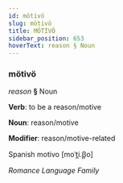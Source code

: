 ```yaml
---
id: mötivö
slug: mötivö
title: MÖTİVÖ
sidebar_position: 653
hoverText: reason § Noun
---
```


### mötivö

*reason* **§** Noun

**Verb**: to be a reason/motive

**Noun**: reason/motive

**Modifier**: reason/motive-related

Spanish motivo [moˈt̪i.β̞o]

*Romance Language Family*